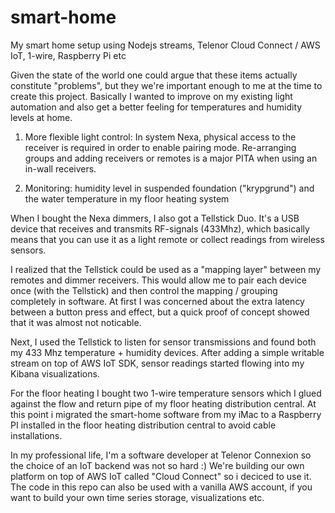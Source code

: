 # smart-home
My smart home setup using Nodejs streams, Telenor Cloud Connect / AWS IoT, 1-wire, Raspberry Pi etc

Given the state of the world one could argue that these items actually constitute "problems", but they we're important enough to me at the time to create this project. Basically I wanted to improve on my existing light automation and also get a better feeling for temperatures and humidity levels at home.

1. More flexible light control: In system Nexa, physical access to the receiver is required in order to enable pairing mode. Re-arranging groups and adding receivers or remotes is a major PITA when using an in-wall receivers.

2. Monitoring: humidity level in suspended foundation ("krypgrund") and the water temperature in my floor heating system

When I bought the Nexa dimmers, I also got a Tellstick Duo. It's a USB device that receives and transmits RF-signals (433Mhz), which basically means that you can use it as a light remote or collect readings from wireless sensors.

I realized that the Tellstick could be used as a "mapping layer" between my remotes and dimmer receivers. This would allow me to pair each device once (with the Tellstick) and then control the mapping / grouping completely in software. At first I was concerned about the extra latency between a button press and effect, but a quick proof of concept showed that it was almost not noticable.

Next, I used the Tellstick to listen for sensor transmissions and found both my 433 Mhz temperature + humidity devices. After adding a simple writable stream on top of AWS IoT SDK, sensor readings started flowing into my Kibana visualizations.

For the floor heating I bought two 1-wire temperature sensors which I glued against the flow and return pipe of my floor heating distribution central. At this point i migrated the smart-home software from my iMac to a Raspberry PI installed in the floor heating distribution central to avoid cable installations.

In my professional life, I'm a software developer at Telenor Connexion so the choice of an IoT backend was not so hard :) We're building our own platform on top of AWS IoT called "Cloud Connect" so i deciced to use it. The code in this repo can also be used with a vanilla AWS account, if you want to build your own time series storage, visualizations etc.
